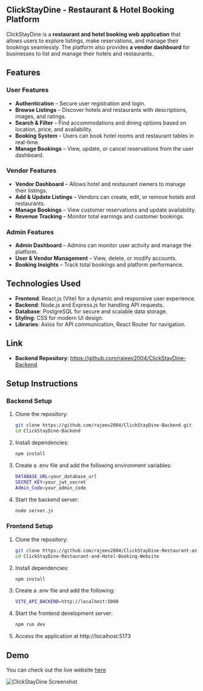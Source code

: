 ## **ClickStayDine - Restaurant & Hotel Booking Platform**

ClickStayDine is a **restaurant and hotel booking web application** that allows users to explore listings, make reservations, and manage their bookings seamlessly. The platform also provides **a vendor dashboard** for businesses to list and manage their hotels and restaurants.

## **Features**

### **User Features**
- **Authentication** – Secure user registration and login.
- **Browse Listings** – Discover hotels and restaurants with descriptions, images, and ratings.
- **Search & Filter** – Find accommodations and dining options based on location, price, and availability.
- **Booking System** – Users can book hotel rooms and restaurant tables in real-time.
- **Manage Bookings** – View, update, or cancel reservations from the user dashboard.

### **Vendor Features**
- **Vendor Dashboard** – Allows hotel and restaurant owners to manage their listings.
- **Add & Update Listings** – Vendors can create, edit, or remove hotels and restaurants.
- **Manage Bookings** – View customer reservations and update availability.
- **Revenue Tracking** – Monitor total earnings and customer bookings.

### **Admin Features**
- **Admin Dashboard** – Admins can monitor user activity and manage the platform.
- **User & Vendor Management** – View, delete, or modify accounts.
- **Booking Insights** – Track total bookings and platform performance.

## **Technologies Used**

- **Frontend**: React.js (Vite) for a dynamic and responsive user experience.
- **Backend**: Node.js and Express.js for handling API requests.
- **Database**: PostgreSQL for secure and scalable data storage.
- **Styling**: CSS for modern UI design.
- **Libraries**: Axios for API communication, React Router for navigation.

## Link

- **Backend Repository**: https://github.com/rajeev2004/ClickStayDine-Backend

## **Setup Instructions**

### **Backend Setup**
1. Clone the repository:
   ```bash
   git clone https://github.com/rajeev2004/ClickStayDine-Backend.git
   cd ClickStayDine-Backend

2. Install dependencies:
   ```bash
   npm install

3. Create a .env file and add the following environment variables: 
    ```bash
    DATABASE_URL=your_database_url
    SECRET_KEY=your_jwt_secret
    Admin_Code=your_admin_code

4. Start the backend server:
    ```bash
    node server.js

### **Frontend Setup**
1. Clone the repository:
   ```bash
   git clone https://github.com/rajeev2004/ClickStayDine-Restaurant-and-Hotel-Booking-Website.git
   cd ClickStayDine-Restaurant-and-Hotel-Booking-Website

2. Install dependencies:
    ```bash
    npm install

3. Create a .env file and add the following:
    ```bash
    VITE_API_BACKEND=http://localhost:5000

4. Start the frontend development server:
    ```bash
    npm run dev

5. Access the application at http://localhost:5173

## Demo

You can check out the live website [here](https://rajeev2004.github.io/ClickStayDine-Restaurant-and-Hotel-Booking-Website/)

![ClickStayDine Screenshot](https://raw.githubusercontent.com/rajeev2004/ClickStayDine-Restaurant-and-Hotel-Booking-Website/refs/heads/main/src/assets/Screenshot%202025-03-10%20163902.png?raw=true)